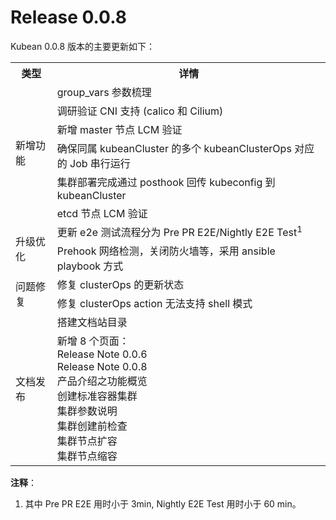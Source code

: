 # Release 0.0.8
Kubean 0.0.8 版本的主要更新如下：

<table>
    <tbody>
    <tr>
        <th>类型</th>
        <th>详情</th>
    </tr>
    <tr>
        <td rowspan="7" style="vertical-align: middle;text-align: left;">新增功能</td>
            <tr><td>group_vars 参数梳理</td></tr>
            <tr><td>调研验证 CNI 支持 (calico 和 Cilium) </td></tr>
            <tr><td>新增 master 节点 LCM 验证</td></tr>
            <tr><td>确保同属 kubeanCluster 的多个 kubeanClusterOps 对应的 Job 串行运行</td></tr>
            <tr><td>集群部署完成通过 posthook 回传 kubeconfig 到 kubeanCluster</td></tr>
            <tr><td>etcd 节点 LCM 验证</td></tr>
    </tr>
    <tr>
        <td rowspan="3" style="vertical-align: middle;text-align: left;">升级优化</td>
        <tr><td>更新 e2e 测试流程分为 Pre PR E2E/Nightly E2E Test<sup>1</sup></td></tr>
 		<tr><td>Prehook 网络检测，关闭防火墙等，采用 ansible playbook 方式</td></tr>
    </tr>
    <tr>
        <td rowspan="3" style="vertical-align: middle;text-align: left;">问题修复</td>
        <tr><td>修复 clusterOps 的更新状态</td></tr>
        <tr><td>修复 clusterOps action 无法支持 shell 模式</td></tr>
    </tr>
    <tr>
        <td rowspan="3" style="vertical-align: middle;text-align: left;">文档发布</td>
        <tr><td>搭建文档站目录</td></tr>
        <tr><td>新增 8 个页面：<br/>Release Note 0.0.6<br/>Release Note 0.0.8<br/>产品介绍之功能概览<br/>创建标准容器集群<br/>集群参数说明<br/>集群创建前检查<br/>集群节点扩容<br/>集群节点缩容</td></tr>
     </tr>
    </tbody>
</table>



**注释**：

1. 其中 Pre PR E2E 用时小于 3min, Nightly E2E Test 用时小于 60 min。
